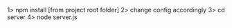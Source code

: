 1> npm install [from project root folder]
2> change config accordingly
3> cd server
4> node server.js
